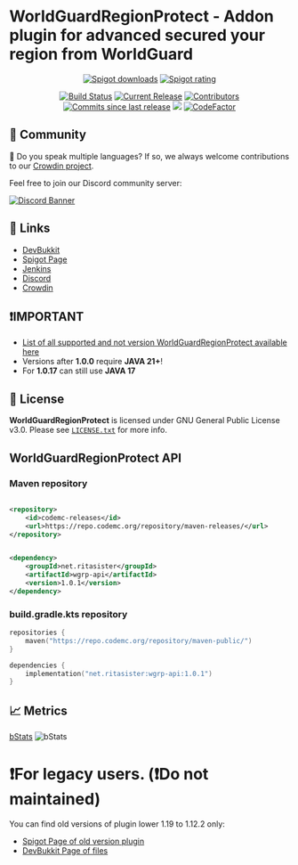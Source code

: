# WorldGuardRegionProtect - Addon plugin for advanced secured your region from WorldGuard

<p align="center">
<a href="https://www.spigotmc.org/resources/81321/"><img src="https://img.shields.io/spiget/downloads/81321?label=Spigot%20downloads" alt="Spigot downloads"></a>
<a href="https://www.spigotmc.org/resources/81321/"><img src="https://img.shields.io/spiget/rating/81321?label=Spigot%20rating" alt="Spigot rating"></a>
</p>
<p align="center">
<a href="https://ci.codemc.io/job/rsteamcore/job/WorldGuardRegionProtect/"><img src="https://ci.codemc.io/job/rsteamcore/job/WorldGuardRegionProtect/badge/icon" alt="Build Status"></a>
<a href="https://github.com/RSTeamCore/WorldGuardRegionProtect/releases"><img src="https://img.shields.io/github/release/RSTeamCore/WorldGuardRegionProtect.svg" alt="Current Release"></a>
<a href="https://github.com/RSTeamCore/WorldGuardRegionProtect/graphs/contributors"><img src="https://img.shields.io/github/contributors/RitaSister/WorldGuardRegionProtect.svg" alt="Contributors"></a>
<a href="https://github.com/RSTeamCore/WorldGuardRegionProtect/commits/master"><img src="https://img.shields.io/github/commits-since/RitaSister/WorldGuardRegionProtect/latest.svg" alt="Commits since last release"></a>
<a title="Crowdin" target="_blank" href="https://crowdin.com/project/worldguardregionprotect"><img src="https://badges.crowdin.net/worldguardregionprotect/localized.svg"></a>
<a href="https://www.codefactor.io/repository/github/rsteamcore/worldguardregionprotect"><img src="https://www.codefactor.io/repository/github/rsteamcore/worldguardregionprotect/badge" alt="CodeFactor" /></a>

## 🌈 Community

🚩 Do you speak multiple languages? If so, we always welcome contributions to
our [Crowdin project](https://crowdin.com/project/worldguardregionprotect).

Feel free to join our Discord community server:

[![Discord Banner](https://discord.com/api/guilds/918677001479540787/widget.png?style=banner2)](https://discord.com/invite/kvqvA3GTVF)

## 🔗 Links

- [DevBukkit](https://dev.bukkit.org/projects/worldguardregionprotect)
- [Spigot Page](https://www.spigotmc.org/resources/81321/)
- [Jenkins](https://ci.codemc.io/job/RSTeamCore/job/WorldGuardRegionProtect/)
- [Discord](https://discord.com/invite/kvqvA3GTVF)
- [Crowdin](https://crowdin.com/project/worldguardregionprotect)

## ❗IMPORTANT

- [List of all supported and not version WorldGuardRegionProtect available here](https://github.com/RSTeamCore/WorldGuardRegionProtect/blob/dev/SECURITY.md)
- Versions after **1.0.0** require **JAVA 21+**! 
- For **1.0.17** can still use **JAVA 17**

## 📜 License

**WorldGuardRegionProtect** is licensed under GNU General Public License v3.0.
Please see [`LICENSE.txt`](https://github.com/RSTeamCore/WorldGuardRegionProtect/blob/dev/LICENSE.txt) for more info.

## WorldGuardRegionProtect API

### Maven repository

```xml

<repository>
    <id>codemc-releases</id>
    <url>https://repo.codemc.org/repository/maven-releases/</url>
</repository>
```

```xml

<dependency>
    <groupId>net.ritasister</groupId>
    <artifactId>wgrp-api</artifactId>
    <version>1.0.1</version>
</dependency>
```

### build.gradle.kts repository

```kotlin
repositories {
    maven("https://repo.codemc.org/repository/maven-public/")
}

dependencies {
    implementation("net.ritasister:wgrp-api:1.0.1")
}
```

## 📈 Metrics

[bStats](https://bstats.org/plugin/bukkit/WorldGuardRegionProtect/12975)
<img alt="bStats" src="https://bstats.org/signatures/bukkit/WorldGuardRegionProtect.svg"/>

# ❗For legacy users. (❗Do not maintained)

You can find old versions of plugin lower 1.19 to 1.12.2 only:

- [Spigot Page of old version plugin](https://www.spigotmc.org/resources/81333/)
- [DevBukkit Page of files](https://dev.bukkit.org/projects/worldguardregionprotect/files)

